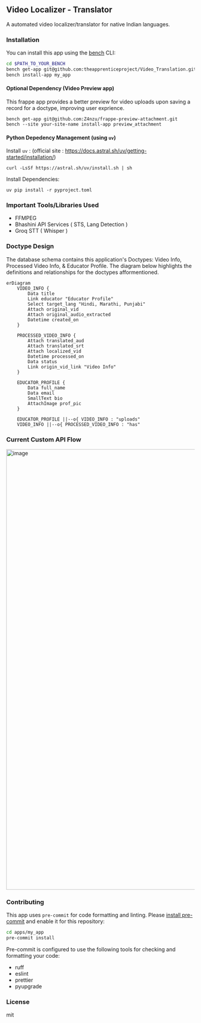 ## Video Localizer - Translator

A automated video localizer/translator for native Indian languages.

### Installation

You can install this app using the [bench](https://github.com/frappe/bench) CLI:

```bash
cd $PATH_TO_YOUR_BENCH
bench get-app git@github.com:theapprenticeproject/Video_Translation.git --branch main
bench install-app my_app
```

#### Optional Dependency (Video Preview app)
This frappe app provides a better preview for video uploads upon saving a record for a doctype, improving user exprience.
```
bench get-app git@github.com:Z4nzu/frappe-preview-attachment.git
bench --site your-site-name install-app preview_attachment
```
#### Python Depedency Management (using `uv`)
Install `uv` : (official site : https://docs.astral.sh/uv/getting-started/installation/)
```
curl -LsSf https://astral.sh/uv/install.sh | sh
```
Install Dependencies: 
```
uv pip install -r pyproject.toml
```
### Important Tools/Libraries Used
* FFMPEG
* Bhashini API Services ( STS, Lang Detection )
* Groq STT ( Whisper )


### Doctype Design
The database schema contains this application's Doctypes: Video Info, Processed Video Info, & Educator Profile. The diagram below highlights the definitions and relationships for the doctypes afformentioned. 
```mermaid
erDiagram
    VIDEO_INFO {
        Data title
        Link educator "Educator Profile"
        Select target_lang "Hindi, Marathi, Punjabi"
        Attach original_vid
        Attach original_audio_extracted
        Datetime created_on
    }

    PROCESSED_VIDEO_INFO {
        Attach translated_aud
        Attach translated_srt
        Attach localized_vid
        Datetime processed_on
        Data status
        Link origin_vid_link "Video Info"
    }

    EDUCATOR_PROFILE {
        Data full_name
        Data email
        SmallText bio
        AttachImage prof_pic
    }

    EDUCATOR_PROFILE ||--o{ VIDEO_INFO : "uploads"
    VIDEO_INFO ||--o{ PROCESSED_VIDEO_INFO : "has"
```
### Current Custom API Flow
<img width="2722" height="1178" alt="image" src="https://github.com/user-attachments/assets/5e5db122-bdeb-4f01-94c8-efbd360649eb" />

### Contributing

This app uses `pre-commit` for code formatting and linting. Please [install pre-commit](https://pre-commit.com/#installation) and enable it for this repository:

```bash
cd apps/my_app
pre-commit install
```

Pre-commit is configured to use the following tools for checking and formatting your code:

- ruff
- eslint
- prettier
- pyupgrade

### License

mit
